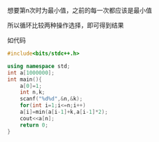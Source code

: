 想要第n次时为最小值，之前的每一次都应该是最小值

所以循环比较两种操作选择，即可得到结果

如代码

```cpp
#include<bits/stdc++.h>

using namespace std;
int a[1000000];
int main(){
    a[0]=1;
    int n,k;
    scanf("%d%d",&n,&k);
    for(int i=1;i<=n;i++)
    a[i]=min(a[i-1]+k,a[i-1]*2);
    cout<<a[n];
    return 0;
}

```